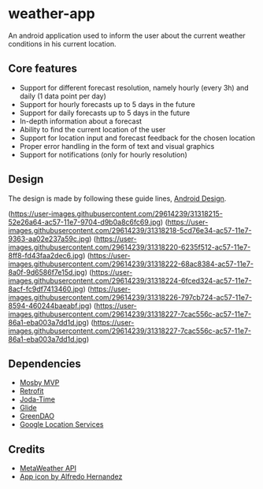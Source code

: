 # weather-app

An android application used to inform the user about the current weather conditions in his current location.

## Core features

* Support for different forecast resolution, namely hourly (every 3h) and daily (1 data point per day)
* Support for hourly forecasts up to 5 days in the future 
* Support for daily forecasts up to 5 days in the future
* In-depth information about a forecast
* Ability to find the current location of the user
* Support for location input and forecast feedback for the chosen location
* Proper error handling in the form of text and visual graphics
* Support for notifications (only for hourly resolution)

## Design

The design is made by following these guide lines, [Android Design](https://developer.android.com/design/index.html).

(https://user-images.githubusercontent.com/29614239/31318215-52e26a64-ac57-11e7-9704-d9b0a8c6fc69.jpg)
(https://user-images.githubusercontent.com/29614239/31318218-5cd76e34-ac57-11e7-9363-aa02e237a59c.jpg)
(https://user-images.githubusercontent.com/29614239/31318220-6235f512-ac57-11e7-8ff8-fd43faa2dec6.jpg)
(https://user-images.githubusercontent.com/29614239/31318222-68ac8384-ac57-11e7-8a0f-9d6586f7e15d.jpg)
(https://user-images.githubusercontent.com/29614239/31318224-6fced324-ac57-11e7-8acf-fc9df7413460.jpg)
(https://user-images.githubusercontent.com/29614239/31318226-797cb724-ac57-11e7-8594-460244baeabf.jpg)
(https://user-images.githubusercontent.com/29614239/31318227-7cac556c-ac57-11e7-86a1-eba003a7dd1d.jpg)
(https://user-images.githubusercontent.com/29614239/31318227-7cac556c-ac57-11e7-86a1-eba003a7dd1d.jpg)

## Dependencies

* [Mosby MVP](http://hannesdorfmann.com/mosby/)
* [Retrofit](http://square.github.io/retrofit/)
* [Joda-Time](http://www.joda.org/joda-time/)
* [Glide](http://bumptech.github.io/glide/)
* [GreenDAO](http://greenrobot.org/greendao/)
* [Google Location Services](https://developer.android.com/training/location/index.html)

## Credits

* [MetaWeather API](https://www.metaweather.com/)
* [App icon by Alfredo Hernandez](https://www.flaticon.com/authors/alfredo-hernandez)
